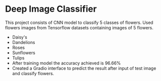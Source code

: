 # Deep Image Classifier
This project consists of CNN model to classify 5 classes of flowers.
Used flowers images from Tensorflow datasets containing images of 5 flowers.
 - Daisy's
 - Dandelions
 - Roses
 - Sunflowers
 - Tulips
 - After training model the accuracy achieved is 96.66%
 - Created a Gradio interface to predict the result after input of test image and classify flowers.
